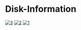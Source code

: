 # Disk-Information
<a href="https://ibb.co/BwRLkrk"><img src="https://i.ibb.co/BwRLkrk/3.png" alt="3" border="0"></a> <a href="https://ibb.co/9NMJZHm"><img src="https://i.ibb.co/9NMJZHm/2.png" alt="2" border="0"></a> <a href="https://ibb.co/LYVpwN6"><img src="https://i.ibb.co/LYVpwN6/1.png" alt="1" border="0"></a>
